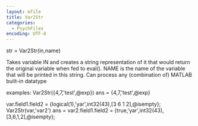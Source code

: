 ```yaml
---
layout: mfile
title: Var2Str
categories:
  - PsychFiles
encoding: UTF-8
---
```


str = Var2Str(in,name)

Takes variable IN and creates a string representation of it that would
return the original variable when fed to eval(). NAME is the name of the variable
that will be printed in this string.
Can process any (combination of) MATLAB built-in datatype

examples:
  Var2Str({4,7,'test',@exp})
  ans =
      {4,7,'test',@exp}

  var.field1.field2 = {logical(1),'yar',int32(43),[3 6 1 2],@isempty};
  Var2Str(var,'var2')
  ans =
      var2.field1.field2 = {true,'yar',int32(43),[3,6,1,2],@isempty};